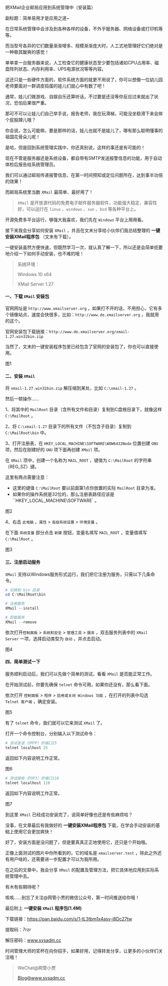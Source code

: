 把XMail企业邮局应用到系统管理中（安装篇）

副标题：简单易用才是应用之道~



在日常系统管理中会涉及到各种各样的设备，不外乎服务器、网络设备或打印机等等。

而当型号各异的它们数量渐渐增多、规模渐渐庞大时，人工式地管理好它们绝对是一种极其酸爽的感觉！

单单拿一台服务器来说，人工检查它的健康状态至少要包括诸如CPU占用率、磁盘阵列状态、内存利用率、UPS电源状况等等内容。

这还只是一些硬件方面的，软件系统方面的就更不用说了，你可以想像一位幼儿园老师要面对一群调皮捣蛋的娃儿们就心中有数了吧！

通常，娃儿们做游戏、自娱自乐还算听话，不过要是还没等你反应过来就出了状况，恐怕后果很严重。

那可不可以让娃儿们自己举手说，报告老师，我在玩滑梯，可能没坐稳滑下来会摔个屁股蹲儿哦？

你会说，怎么可能嘛，要是那样的话，娃儿也就不是娃儿了，哪有那么聪明懂事的祖国花骨朵儿呢！

是哈，但是回到系统管理实践中，你还真别说，这样的事还是有可能的！



现在不管是服务器还是系统设备，都自带有SMTP发送报警信息的功能，用于自动体检后报告给系统管理员。

我们可以通过邮局传递报警信息，在第一时间预知或定位问题所在，达到事半功倍的效果！

而邮局系统里当数 `XMail` 最简单、最好用了！

> `XMail` 是开放源代码的免费电子邮件服务器软件，功能强大稳定，兼容性好，可以运行在 `linux` 、`windows` 、`sun` 、`bsd` 等各种平台上。

开源免费多平台运行，够强大我喜欢，我们先在 `Windows` 平台上用用看。

接下来我会分享如何安装 `XMail` ，并且在文末分享给小伙伴们我总结整理的 **一键安装XMail程序包** （文末有下载）。

一键安装虽然方便快速，但既然学习一次，就认真了解一下，所以还是会简单扼要地介绍一下如何手动安装，也不难的哦！



> 系统环境：
>
> Windows 10 x64
>
> XMail Server 1.27



#### 一、下载 `XMail` 安装包

官网网址是 `http://www.xmailserver.org` ，如果打不开的话，不用担心，它有多个镜像站点，速度会快很多，比如：`http://www.de.xmailserver.org` ，我就用的这个。

官网安装包下载链接：`http://www.de.xmailserver.org/xmail-1.27.win32bin.zip`

当然了，文末的一键安装程序包里已经包含了官网的安装包了，你也可以直接使用。

图1



#### 二、安装 `XMail`

将 `xmail-1.27.win32bin.zip` 解压缩到某处，比如 `C:\xmail-1.27` 。

然后一顿操作......



1、将其中的 `MailRoot` 目录（含所有文件和目录）复制到C盘根目录下，就像这样 `C:\MailRoot` 。



2、将 `C:\xmail-1.27` 目录下的所有文件（不包含子目录）复制到 `C:\MailRoot\bin` 中。



3、打开注册表，在 `HKEY_LOCAL_MACHINE\SOFTWARE\WOW6432Node` 位置创建 `GNU` 项，然后在刚建好的 `GNU` 项下面再创建 `XMail` 项。

在 `XMail` 项中，创建一个名称为 `MAIL_ROOT` ，键值为 `C:\MailRoot` 的字符串（REG_SZ）键。

这里有两点需要注意：

* 这里的键值 `C:\MailRoot` 要以前面第1点你放置的实际 `MailRoot` 目录为准。
* 如果你的操作系统是32位的，那么注册表路径应该是 ``HKEY_LOCAL_MACHINE\SOFTWARE` 。

图2



4、右击 `此电脑` ，`属性` > `高级系统设置` > `环境变量` 。

在下面 `系统变量` 部分点击 `新建` 按钮，变量名填写 `MAIL_ROOT` ，变量值填写 `C:\MailRoot` 。

图3



#### 三、注册启动服务

`XMail` 支持以Windows服务形式运行，我们把它注册为服务，只需以下几条命令。

```powershell
# 切换到 bin 目录
cd C:\MailRoot\bin

# 注册服务
XMail --install

# 卸载服务
XMail --remove
```



依次打开`控制面板` > `系统和安全` > `管理工具` > `服务` ，双击服务列表中的 `XMail Server` 一项，选择启动类型为 `自动` ，并点击启动。

图4



#### 四、简单测试一下

服务顺利启动后，我们可以先做个简单的测试，看看 `XMail` 是否能正常工作。

在开始测试前，你要先确保 `telnet` 命令可用，如果你还没有，那么看下面。

依次打开 `控制面板` > `程序` > `启用或关闭 Windows 功能` ，在打开的列表中勾选 `Telnet 客户端` ，确定安装。

图5



有了 `telnet` 命令，我们就可以它来测试 `XMail` 了。

打开一个命令控制台，分别输入以下测试命令：



```powershell
# 测试发送（SMTP）的端口25
telnet localhost 25
```

返回如下内容说明工作正常。

图6



```powershell
# 测试接收（POP3）的端口110
telnet localhost 110
```

返回如下内容说明工作正常。

图7



到这里 `XMail` 已经成功安装完了，说简单好像也还是有些麻烦哈？

没事，在文章最后有我做好的 **一键安装XMail程序包** 下载，在学会手动安装的基础上使用它会更加爽快！



好了，安装方面是没问题了，但是要真真正正地使用它，还只是个开始哦。

正像上面测试的图片中你所看到的，它的域名是 `xmailserver.test` ，除此之外还有用户啥的，还需要进一步配置才可以为我所用。

在之后的文章中，我会分享 `XMail` 的配置及管理方法，把它具体地应用到实际系统管理中去。

有木有些期待呢？

咳咳......别忘了关注@网管小贾的微信公众号，第一时间推送给你哦！



最后附上 **一键安装 `XMail` 程序包(1.4M)**

下载链接：https://pan.baidu.com/s/1-tL3tbm1x4asv-i8Dc27tw

提取码：7rzr

解压密码：www.sysadm.cc

时间管理大师的奖杯在向你招手，如果好用，记得转发分享，让更多的小伙伴们关注哦！

> WeChat@网管小贾
>
> Blog@www.sysadm.cc



